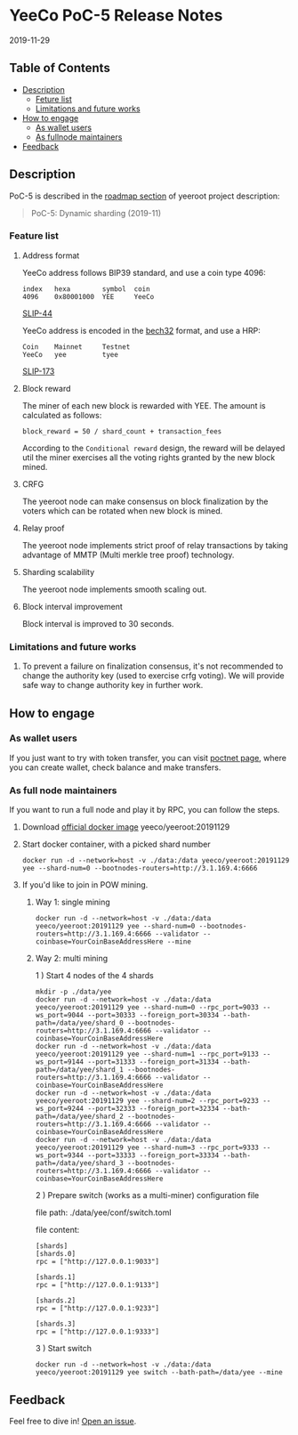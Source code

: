 
# YeeCo PoC-5 Release Notes

2019-11-29

## Table of Contents

- [Description](#description)
    - [Feture list](##feature-list)
    - [Limitations and future works](##limitations-and-future-work)
- [How to engage](#how-to-engage)
    - [As wallet users](#as-wallet-user)
    - [As fullnode maintainers](#as-fullnode-maintainer)
- [Feedback](#feedback)

## Description

PoC-5 is described in the [roadmap section](https://github.com/yeeco/yeeroot#roadmap) of yeeroot project description:

>PoC-5: Dynamic sharding (2019-11)

### Feature list
1. Address format

    YeeCo address follows BIP39 standard, and use a coin type 4096:
    ```
    index   hexa        symbol  coin 
    4096    0x80001000  YEE     YeeCo
    ```
    [SLIP-44](https://github.com/satoshilabs/slips/blob/master/slip-0044.md)
    
    YeeCo address is encoded in the [bech32](https://github.com/bitcoin/bips/blob/master/bip-0173.mediawiki) format, and use a HRP:
    ```
    Coin    Mainnet     Testnet
    YeeCo   yee         tyee
    ```
    [SLIP-173](https://github.com/satoshilabs/slips/blob/master/slip-0173.md)
    
1. Block reward

    The miner of each new block is rewarded with YEE. The amount is calculated as follows:
    ```
    block_reward = 50 / shard_count + transaction_fees
    ```
    According to the `Conditional reward` design, 
    the reward will be delayed util the miner exercises all the voting rights granted by the new block mined.
                                                                                            
 
1. CRFG
    
    The yeeroot node can make consensus on block finalization by the voters which can be rotated when new block is mined.

1. Relay proof

    The yeeroot node implements strict proof of relay transactions by taking advantage of MMTP (Multi merkle tree proof) technology.
 
1. Sharding scalability

    The yeeroot node implements smooth scaling out. 
    
1. Block interval improvement

    Block interval is improved to 30 seconds.
    
### Limitations and future works
 
1. To prevent a failure on finalization consensus, it's not recommended to change the authority key (used to exercise crfg voting). 
We will provide safe way to change authority key in further work.
    

## How to engage

### As wallet users
If you just want to try with token transfer, you can visit [poctnet page](https://pocnet.yeeco.io),
where you can create wallet, check balance and make transfers.

### As full node maintainers
If you want to run a full node and play it by RPC, you can follow the steps.

1. Download [official docker image](https://hub.docker.com/r/yeeco/yeeroot) yeeco/yeeroot:20191129
1. Start docker container, with a picked shard number
    ```
    docker run -d --network=host -v ./data:/data yeeco/yeeroot:20191129 yee --shard-num=0 --bootnodes-routers=http://3.1.169.4:6666
    ``` 

1. If you'd like to join in POW mining.
    
    1. Way 1: single mining
    
        ```
        docker run -d --network=host -v ./data:/data yeeco/yeeroot:20191129 yee --shard-num=0 --bootnodes-routers=http://3.1.169.4:6666 --validator --coinbase=YourCoinBaseAddressHere --mine
        ```
             
    1. Way 2: multi mining
    
        1 ) Start 4 nodes of the 4 shards
        ```
        mkdir -p ./data/yee
        docker run -d --network=host -v ./data:/data yeeco/yeeroot:20191129 yee --shard-num=0 --rpc_port=9033 --ws_port=9044 --port=30333 --foreign_port=30334 --bath-path=/data/yee/shard_0 --bootnodes-routers=http://3.1.169.4:6666 --validator --coinbase=YourCoinBaseAddressHere
        docker run -d --network=host -v ./data:/data yeeco/yeeroot:20191129 yee --shard-num=1 --rpc_port=9133 --ws_port=9144 --port=31333 --foreign_port=31334 --bath-path=/data/yee/shard_1 --bootnodes-routers=http://3.1.169.4:6666 --validator --coinbase=YourCoinBaseAddressHere
        docker run -d --network=host -v ./data:/data yeeco/yeeroot:20191129 yee --shard-num=2 --rpc_port=9233 --ws_port=9244 --port=32333 --foreign_port=32334 --bath-path=/data/yee/shard_2 --bootnodes-routers=http://3.1.169.4:6666 --validator --coinbase=YourCoinBaseAddressHere
        docker run -d --network=host -v ./data:/data yeeco/yeeroot:20191129 yee --shard-num=3 --rpc_port=9333 --ws_port=9344 --port=33333 --foreign_port=33334 --bath-path=/data/yee/shard_3 --bootnodes-routers=http://3.1.169.4:6666 --validator --coinbase=YourCoinBaseAddressHere
        ```
   
        2 ) Prepare switch (works as a multi-miner) configuration file
        
        file path: ./data/yee/conf/switch.toml
        
        file content: 
        ```
        [shards]
        [shards.0]
        rpc = ["http://127.0.0.1:9033"]
        
        [shards.1]
        rpc = ["http://127.0.0.1:9133"]
        
        [shards.2]
        rpc = ["http://127.0.0.1:9233"]
        
        [shards.3]
        rpc = ["http://127.0.0.1:9333"]
        ```
        
        3 ) Start switch
        ```
        docker run -d --network=host -v ./data:/data yeeco/yeeroot:20191129 yee switch --bath-path=/data/yee --mine
        ```

## Feedback
Feel free to dive in! [Open an issue](https://github.com/yeeco/yeeroot/issues/new).
